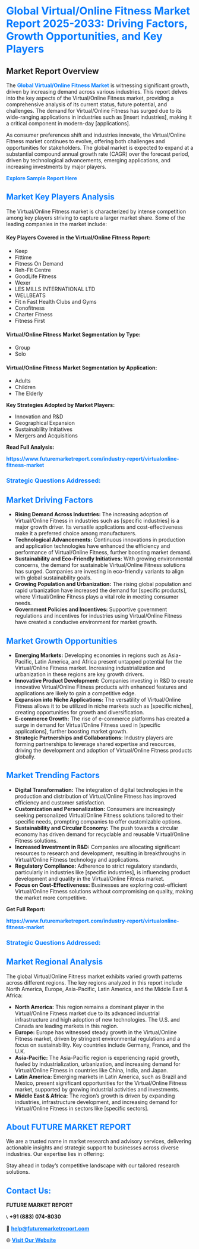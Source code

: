 <h1 style="color: #007BFF;">Global Virtual/Online Fitness Market Report 2025-2033: Driving Factors, Growth Opportunities, and Key Players</h1>

<section id="overview">
<h2>Market Report Overview</h2>
<p>The <a href="https://www.futuremarketreport.com/industry-report/virtualonline-fitness-market" style="color: #007BFF; text-decoration: none;"><strong>Global Virtual/Online Fitness Market</strong></a> is witnessing significant growth, driven by increasing demand across various industries. This report delves into the key aspects of the Virtual/Online Fitness market, providing a comprehensive analysis of its current status, future potential, and challenges. The demand for Virtual/Online Fitness has surged due to its wide-ranging applications in industries such as [insert industries], making it a critical component in modern-day [applications].</p>
<p>As consumer preferences shift and industries innovate, the Virtual/Online Fitness market continues to evolve, offering both challenges and opportunities for stakeholders. The global market is expected to expand at a substantial compound annual growth rate (CAGR) over the forecast period, driven by technological advancements, emerging applications, and increasing investments by major players.</p>
</section>

<section id="overview">
<p><a href="https://www.futuremarketreport.com/request-sample/reportId=60661" style="color: #007BFF; text-decoration: none;"><strong>Explore Sample Report Here</strong></a></p>
</section>

<section id="key-players">
<h2 style="color: #007BFF;">Market Key Players Analysis</h2>
<p>The Virtual/Online Fitness market is characterized by intense competition among key players striving to capture a larger market share. Some of the leading companies in the market include:</p>
<h4>Key Players Covered in the Virtual/Online Fitness Report:</h4>
<ul><li>Keep</li><li>Fittime</li><li>Fitness On Demand</li><li>Reh-Fit Centre</li><li>GoodLife Fitness</li><li>Wexer</li><li>LES MILLS INTERNATIONAL LTD</li><li>WELLBEATS</li><li>Fit n Fast Health Clubs and Gyms</li><li>Conofitness</li><li>Charter Fitness</li><li>Fitness First</li></ul>
<h4>Virtual/Online Fitness Market Segmentation by Type:</h4>
<ul><li>Group</li><li>Solo</li></ul>

<h4>Virtual/Online Fitness Market Segmentation by Application:</h4>
<ul><li>Adults</li><li>Children</li><li>The Elderly</li></ul>
<p><strong>Key Strategies Adopted by Market Players:</strong></p>
<ul>
<li>Innovation and R&D</li>
<li>Geographical Expansion</li>
<li>Sustainability Initiatives</li>
<li>Mergers and Acquisitions</li>
</ul>
</section>

<section>
<p><strong>Read Full Analysis: </strong></p><a href="https://www.futuremarketreport.com/industry-report/virtualonline-fitness-market" style="color: #007BFF; text-decoration: none;"><strong>https://www.futuremarketreport.com/industry-report/virtualonline-fitness-market</strong></a>
<h3 style="color: #007BFF;">Strategic Questions Addressed:</h3>
</section>

<section id="driving-factors">
<h2 style="color: #007BFF;">Market Driving Factors</h2>
<ul>
<li><strong>Rising Demand Across Industries:</strong> The increasing adoption of Virtual/Online Fitness in industries such as [specific industries] is a major growth driver. Its versatile applications and cost-effectiveness make it a preferred choice among manufacturers.</li>
<li><strong>Technological Advancements:</strong> Continuous innovations in production and application technologies have enhanced the efficiency and performance of Virtual/Online Fitness, further boosting market demand.</li>
<li><strong>Sustainability and Eco-Friendly Initiatives:</strong> With growing environmental concerns, the demand for sustainable Virtual/Online Fitness solutions has surged. Companies are investing in eco-friendly variants to align with global sustainability goals.</li>
<li><strong>Growing Population and Urbanization:</strong> The rising global population and rapid urbanization have increased the demand for [specific products], where Virtual/Online Fitness plays a vital role in meeting consumer needs.</li>
<li><strong>Government Policies and Incentives:</strong> Supportive government regulations and incentives for industries using Virtual/Online Fitness have created a conducive environment for market growth.</li>
</ul>
</section>

<section id="growth-opportunities">
<h2 style="color: #007BFF;">Market Growth Opportunities</h2>
<ul>
<li><strong>Emerging Markets:</strong> Developing economies in regions such as Asia-Pacific, Latin America, and Africa present untapped potential for the Virtual/Online Fitness market. Increasing industrialization and urbanization in these regions are key growth drivers.</li>
<li><strong>Innovative Product Development:</strong> Companies investing in R&D to create innovative Virtual/Online Fitness products with enhanced features and applications are likely to gain a competitive edge.</li>
<li><strong>Expansion into Niche Applications:</strong> The versatility of Virtual/Online Fitness allows it to be utilized in niche markets such as [specific niches], creating opportunities for growth and diversification.</li>
<li><strong>E-commerce Growth:</strong> The rise of e-commerce platforms has created a surge in demand for Virtual/Online Fitness used in [specific applications], further boosting market growth.</li>
<li><strong>Strategic Partnerships and Collaborations:</strong> Industry players are forming partnerships to leverage shared expertise and resources, driving the development and adoption of Virtual/Online Fitness products globally.</li>
</ul>
</section>

<section id="trending-factors">
<h2 style="color: #007BFF;">Market Trending Factors</h2>
<ul>
<li><strong>Digital Transformation:</strong> The integration of digital technologies in the production and distribution of Virtual/Online Fitness has improved efficiency and customer satisfaction.</li>
<li><strong>Customization and Personalization:</strong> Consumers are increasingly seeking personalized Virtual/Online Fitness solutions tailored to their specific needs, prompting companies to offer customizable options.</li>
<li><strong>Sustainability and Circular Economy:</strong> The push towards a circular economy has driven demand for recyclable and reusable Virtual/Online Fitness solutions.</li>
<li><strong>Increased Investment in R&D:</strong> Companies are allocating significant resources to research and development, resulting in breakthroughs in Virtual/Online Fitness technology and applications.</li>
<li><strong>Regulatory Compliance:</strong> Adherence to strict regulatory standards, particularly in industries like [specific industries], is influencing product development and quality in the Virtual/Online Fitness market.</li>
<li><strong>Focus on Cost-Effectiveness:</strong> Businesses are exploring cost-efficient Virtual/Online Fitness solutions without compromising on quality, making the market more competitive.</li>
</ul>
</section>

<section>
<p><strong>Get Full Report: </strong></p><a href="https://www.futuremarketreport.com/industry-report/virtualonline-fitness-market" style="color: #007BFF; text-decoration: none;"><strong>https://www.futuremarketreport.com/industry-report/virtualonline-fitness-market</strong></a>
<h3 style="color: #007BFF;">Strategic Questions Addressed:</h3>
</section>


<section id="regional-analysis">
<h2 style="color: #007BFF;">Market Regional Analysis</h2>
<p>The global Virtual/Online Fitness market exhibits varied growth patterns across different regions. The key regions analyzed in this report include North America, Europe, Asia-Pacific, Latin America, and the Middle East & Africa:</p>
<ul>
<li><strong>North America:</strong> This region remains a dominant player in the Virtual/Online Fitness market due to its advanced industrial infrastructure and high adoption of new technologies. The U.S. and Canada are leading markets in this region.</li>
<li><strong>Europe:</strong> Europe has witnessed steady growth in the Virtual/Online Fitness market, driven by stringent environmental regulations and a focus on sustainability. Key countries include Germany, France, and the U.K.</li>
<li><strong>Asia-Pacific:</strong> The Asia-Pacific region is experiencing rapid growth, fueled by industrialization, urbanization, and increasing demand for Virtual/Online Fitness in countries like China, India, and Japan.</li>
<li><strong>Latin America:</strong> Emerging markets in Latin America, such as Brazil and Mexico, present significant opportunities for the Virtual/Online Fitness market, supported by growing industrial activities and investments.</li>
<li><strong>Middle East & Africa:</strong> The region’s growth is driven by expanding industries, infrastructure development, and increasing demand for Virtual/Online Fitness in sectors like [specific sectors].</li>
</ul>
</section>

<footer>
<h2 style="color: #007BFF;">About FUTURE MARKET REPORT</h2>
<p>We are a trusted name in market research and advisory services, delivering actionable insights and strategic support to businesses across diverse industries. Our expertise lies in offering:</p>

<p>Stay ahead in today’s competitive landscape with our tailored research solutions.</p>

<h2 style="color: #007BFF;">Contact Us:</h2>
<p><strong>FUTURE MARKET REPORT</strong></p>
<p>📞 <strong>+91 (883) 074-8030</strong></p>
<p>📧 <strong><a href="mailto:help@futuremarketreport.com" style="color: #007BFF;">help@futuremarketreport.com</a></strong></p>
<p>🌐 <strong><a href="https://www.futuremarketreport.com/" style="color: #007BFF;">Visit Our Website</a></strong></p>
</footer>